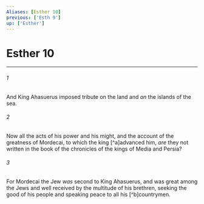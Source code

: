 ```yaml
---
Aliases: [Esther 10]
previous: ['Esth 9']
up: ['Esther']
---
```

# Esther 10

***


###### 1 
And King Ahasuerus imposed tribute on the land and _on_ the islands of the sea. 

###### 2 
Now all the acts of his power and his might, and the account of the greatness of Mordecai, to which the king [^a]advanced him, _are_ they not written in the book of the chronicles of the kings of Media and Persia? 

###### 3 
For Mordecai the Jew _was_ second to King Ahasuerus, and was great among the Jews and well received by the multitude of his brethren, seeking the good of his people and speaking peace to all his [^b]countrymen.
